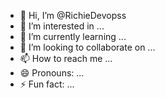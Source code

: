 - 👋 Hi, I’m @RichieDevopss
- 👀 I’m interested in ...
- 🌱 I’m currently learning ...
- 💞️ I’m looking to collaborate on ...
- 📫 How to reach me ...
- 😄 Pronouns: ...
- ⚡ Fun fact: ...

<!---
RichieDevopss/RichieDevopss is a ✨ special ✨ repository because its `README.md` (this file) appears on your GitHub profile.
You can click the Preview link to take a look at your changes.
--->

